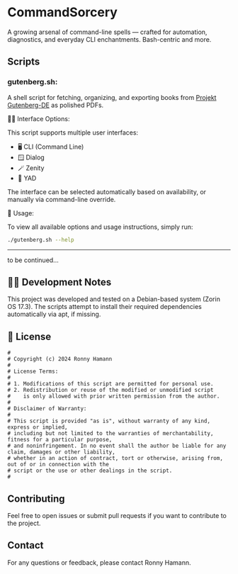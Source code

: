 # CommandSorcery
A growing arsenal of command-line spells — crafted for automation, diagnostics, and everyday CLI enchantments. Bash-centric and more.

## Scripts

### gutenberg.sh: 

A shell script for fetching, organizing, and exporting books from [Projekt Gutenberg-DE](https://www.projekt-gutenberg.org/) as polished PDFs.

🧙‍♂️ Interface Options:

This script supports multiple user interfaces:

- 🖥️ CLI (Command Line)
- 🪟 Dialog
- 🪄 Zenity
- 🧿 YAD

The interface can be selected automatically based on availability, or manually via command-line override.

🧾 Usage:

To view all available options and usage instructions, simply run:

```bash
./gutenberg.sh --help
```

---
to be continued...

## 🧙‍♂️ Development Notes

This project was developed and tested on a Debian-based system (Zorin OS 17.3). The scripts attempt to install their required dependencies automatically via apt, if missing.

## 📜 License

```plaintext
# 
# Copyright (c) 2024 Ronny Hamann
# 
# License Terms:
# 
# 1. Modifications of this script are permitted for personal use.
# 2. Redistribution or reuse of the modified or unmodified script
#    is only allowed with prior written permission from the author.
# 
# Disclaimer of Warranty:
# 
# This script is provided "as is", without warranty of any kind, express or implied,
# including but not limited to the warranties of merchantability, fitness for a particular purpose,
# and noninfringement. In no event shall the author be liable for any claim, damages or other liability,
# whether in an action of contract, tort or otherwise, arising from, out of or in connection with the
# script or the use or other dealings in the script.
#
```

## Contributing
Feel free to open issues or submit pull requests if you want to contribute to the project.

## Contact
For any questions or feedback, please contact Ronny Hamann.
